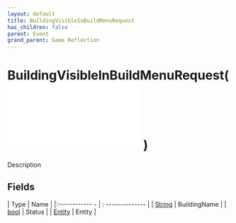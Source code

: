 ```yaml
---
layout: default
title: BuildingVisibleInBuildMenuRequest
has_children: false
parent: Event
grand_parent: Game Reflection
---
```

# BuildingVisibleInBuildMenuRequest( ![ EntityEventBase ](game-reflection/events/entity_event_base.md) )
Description 

## Fields
| Type | Name |
|:------------ - | : -------------- |
| [String](game-reflection/components/string.md) | BuildingName |
| [bool](game-reflection/components/bool.md) | Status |
| [Entity](game-reflection/classes/entity.md) | Entity |
